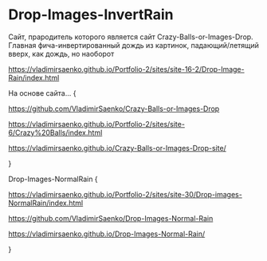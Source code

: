 # Drop-Images-InvertRain
 
Сайт, прародитель которого является сайт Crazy-Balls-or-Images-Drop. Главная фича-инвертированный дождь из картинок, падающий/летящий вверх, как дождь, но наоборот

https://vladimirsaenko.github.io/Portfolio-2/sites/site-16-2/Drop-Image-Rain/index.html


На основе сайта... {

  https://github.com/VladimirSaenko/Crazy-Balls-or-Images-Drop
  
  https://vladimirsaenko.github.io/Portfolio-2/sites/site-6/Crazy%20Balls/index.html
  
  https://vladimirsaenko.github.io/Crazy-Balls-or-Images-Drop-site/
  
}

Drop-Images-NormalRain {

https://vladimirsaenko.github.io/Portfolio-2/sites/site-30/Drop-images-NormalRain/index.html

https://github.com/VladimirSaenko/Drop-Images-Normal-Rain

https://vladimirsaenko.github.io/Drop-Images-Normal-Rain/

}
